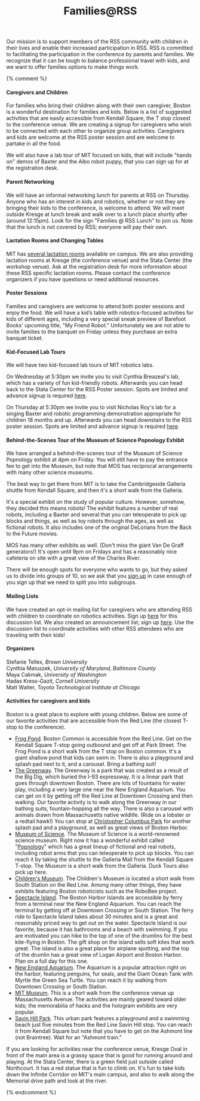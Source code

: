 ﻿---
layout: page
title: Families@RSS
invisible: false
---


Our mission is to support members of the RSS community with children in their
lives and enable their increased participation in RSS. RSS is committed to
facilitating the participation in the conference by parents and families. We
recognize that it can be tough to balance professional travel with kids, and we
want to offer families options to make things work.

{% comment %}
#### Caregivers and Children

For families who bring their children along with their own caregiver, Boston is
a wonderful destination for families and kids. Below is a list of suggested
activities that are easily accessible from Kendall Square, the T stop closest
to the conference venue. We are creating a signup for caregivers who wish to be
connected with each other to organize group activities. Caregivers and kids are
welcome at the RSS poster session and are welcome to partake in all the food.

We will also have a lab tour of MIT focused on kids, that will include "hands
on" demos of Baxter and the Aibo robot puppy, that you can sign up for at the
registration desk.

#### Parent Networking

We will have an informal networking lunch for parents at RSS on Thursday.
Anyone who has an interest in kids and robotics, whether or not they are
bringing their kids to the conference, is welcome to attend. We will meet
outside Kresge at lunch break and walk over to a lunch place shortly after
(around 12:15pm). Look for the sign "Families @ RSS Lunch" to join us. Note
that the lunch is not covered by RSS; everyone will pay their own.

#### Lactation Rooms and Changing Tables

MIT has [several lactation rooms][lactation rooms] available on campus. We are
also providing lactation rooms at Kresge (the conference venue) and the Stata
Center (the workshop venue). Ask at the registration desk for more information
about these RSS specific lactation rooms. Please contact the conference
organizers if you have questions or need additional resources.

[lactation rooms]: http://hrweb.mit.edu/worklife/child-care-parenting/breastfeeding-support/lactation-rooms/campus

#### Poster Sessions

Families and caregivers are welcome to attend both poster sessions and enjoy the
food. We will have a kid’s table with robotics-focused activities for kids of
different ages, including a very special sneak preview of Barefoot Books'
upcoming title, "My Friend Robot." Unfortunately we are not able to invite
families to the banquet on Friday unless they purchase an extra banquet ticket.

#### Kid-Focused Lab Tours

We will have two kid-focused lab tours of MIT robotics labs.

On Wednesday at 5:30pm we invite you to visit Cynthia Breazeal's lab, which has
a variety of fun kid-friendly robots. Afterwards you can head back to the Stata
Center for the RSS Poster session. Spots are limited and advance signup is
required [here][cynthia breazeal tour].

On Thursday at 5:30pm we invite you to visit Nicholas Roy's lab for a singing
Baxter and robotic programming demonstration appropriate for children 18 months
and up. Afterwards you can head downstairs to the RSS poster session. Spots are
limited and advance signup is required [here][nicholas roy tour].

[cynthia breazeal tour]: https://docs.google.com/forms/d/e/1FAIpQLSeOErxY0w7X9wnLmNBDhpwxl1gy7ndOMBRdJS30IkuJOY6New/viewform
[nicholas roy tour]: https://docs.google.com/forms/d/e/1FAIpQLSc1oJ5wHblWGv-HumqsncBGWtizQHwraaXsAvupQY_wSJsBDA/viewform

#### Behind-the-Scenes Tour of the Museum of Science Popnology Exhibit

We have arranged a behind-the-scenes tour of the Museum of Science Popnology
exhibit at 4pm on Friday. You will still have to pay the entrance fee to get
into the Museum, but note that MOS has reciprocal arrangements with many other
science museums.

The best way to get there from MIT is to take the Cambridgeside Galleria shuttle
from Kendall Square, and then it's a short walk from the Galleria.

It's a special exhibit on the study of popular culture. However, somehow, they
decided this means robots! The exhibit features a number of real robots,
including a Baxter and several that you can teleoperate to pick up blocks and
things, as well as toy robots through the ages, as well as fictional robots. It
also includes one of the original DeLorians from the Back to the Future movies.

MOS has many other exhibits as well. (Don't miss the giant Van De Graff
generators!) It's open until 9pm on Fridays and has a reasonably nice cafeteria
on site with a great view of the Charles River.

There will be enough spots for everyone who wants to go, but they asked us to
divide into groups of 10, so we ask that you [sign up][mos bts] in case enough
of you sign up that we need to split you into subgroups.

[mos bts]: https://docs.google.com/forms/d/e/1FAIpQLSfmfXQ1xJr4bA51tNkdrhMseo1tZBu0yn2B0A_a9dpYJ2mkrw/viewform

#### Mailing Lists

We have created an opt-in mailing list for caregivers who are attending RSS with
children to coordinate on robotics activities. Sign up [here][discussion list]
for this discussion list. We also created an announcement list; sign
up [here][announcement list]. Use the discussion list to coordinate activities
with other RSS attendees who are traveling with their kids!

[discussion list]: https://groups.google.com/forum/#!forum/rss2017-families-discuss
[announcement list]: https://groups.google.com/forum/#!forum/rss2017-families-announce

#### Organizers

Stefanie Tellex, *Brown University* <br/>
Cynthia Matuszek, *University of Maryland, Baltimore County* <br/>
Maya Cakmak, *University of Washington* <br/>
Hadas Kress-Gazit, *Cornell University* <br/>
Matt Walter, *Toyota Technological Institute at Chicago*

#### Activities for caregivers and kids

Boston is a great place to explore with young children. Below are some of our
favorite activities that are accessible from the Red Line (the closest T-stop to
the conference).

- [Frog Pond][frog pond]. Boston Common is accessible from the Red Line. Get on
  the Kendall Square T-stop going outbound and get off at Park Street. The Frog
  Pond is a short walk from the T stop on Boston common. It's a giant shallow
  pond that kids can swim in. There is also a playground and splash pad next to
  it, and a carousel. Bring a bathing suit!
- [The Greenway][the greenway]. The Greenway is a park that was created as a
  result of the Big Dig, which buried the I-93 expressway. It is a linear park
  that goes through downtown Boston. There are lots of fountains for water play,
  including a very large one near the New England Aquarium. You can get on it by
  getting off the Red Line at Downtown Crossing and then walking. Our favorite
  activity is to walk along the Greenway in our bathing suits, fountain-hopping
  all the way. There is also a carousel with animals drawn from Massachusetts
  native wildlife. (Ride on a lobster or a redtail hawk!) You can stop
  at [Christopher Columbus Park][christopher columbus park] for another splash
  pad and a playground, as well as great views of Boston Harbor.
- [Museum of Science][museum of science]. The Museum of Science is a
  world-renowned science museum. Right now it has a wonderful exhibit called
  "[Popnology][popnology]" which has a great lineup of fictional and real
  robots, including robot arms that you can teleoperate to pick up blocks. You
  can reach it by taking the shuttle to the Galleria Mall from the Kendall
  Square T-stop. The Museum is a short walk from the Galleria.  Duck Tours also
  pick up here.
- [Children's Museum][childrens museum]. The Children's Museum is located a
  short walk from South Station on the Red Line. Among many other things, they
  have exhibits featuring Boston roboticists such as the RoboBee project.
- [Spectacle Island][spectacle island]. The Boston Harbor Islands are accessible
  by ferry from a terminal near the New England Aquarium. You can reach the
  terminal by getting off at Downtown Crossing or South Station. The ferry ride
  to Spectacle Island takes about 30 minutes and is a great and reasonably
  priced way to get out on the water. Spectacle Island is our favorite, because
  it has bathrooms and a beach with swimming. If you are motivated you can hike
  to the top of one of the drumlins for the best kite-flying in Boston. The gift
  shop on the island sells soft kites that work great. The island is also a
  great place for airplane spotting, and the top of the drumlin has a great view
  of Logan Airport and Boston Harbor.  Plan on a full day for this one.
- [New England Aquarium][new england aquarium]. The Aquarium is a popular
  attraction right on the harbor, featuring penguins, fur seals, and the Giant
  Ocean Tank with Myrtle the Green Sea Turtle. You can reach it by walking from
  Downtown Crossing or South Station.
- [MIT Museum][mit museum]. This is a short walk from the conference venue up
  Massachusetts Avenue. The activities are mainly geared toward older kids; the
  memorabilia of hacks and the hologram exhibits are very popular.
- [Savin Hill Park][savin hill park]. This urban park features a playground and
  a swimming beach just five minutes from the Red Line Savin Hill stop. You can
  reach it from Kendall Square but note that you have to get on the Ashmont line
  (not Braintree). Wait for an "Ashmont train."

If you are looking for activities near the conference venue, Kresge Oval in
front of the main area is a grassy space that is good for running around and
playing. At the Stata Center, there is a green field just outside called
Northcourt. It has a red statue that is fun to climb on. It's fun to take kids
down the Infinite Corridor on MIT's main campus, and also to walk along the
Memorial drive path and look at the river.

[frog pond]: https://bostonfrogpond.com/
[the greenway]: http://www.rosekennedygreenway.org/
[christopher columbus park]: http://www.bostoncentral.com/activities/christopher-columbus-waterfront-park-boston/p311.php
[museum of science]: https://www.mos.org/
[popnology]: https://www.mos.org/popnology/
[childrens museum]: http://www.bostonchildrensmuseum.org/
[spectacle island]: http://www.bostonharborislands.org/spectacle-island
[new england aquarium]: http://www.neaq.org/
[mit museum]: https://mitmuseum.mit.edu/
[savin hill park]: https://www.yelp.com/biz/savin-hill-park-dorchester
{% endcomment %}

<br/>
<br/>
<br/>
<br/>
